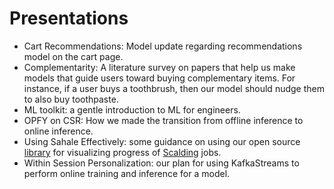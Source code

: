 # Presentations
  * Cart Recommendations: Model update regarding recommendations model on the cart page.
  * Complementarity: A literature survey on papers that help us make models that guide users toward buying complementary items. For instance, if a user buys a toothbrush, then our model should nudge them to also buy toothpaste.
  * ML toolkit: a gentle introduction to ML for engineers.
  * OPFY on CSR: How we made the transition from offline inference to online inference.
  * Using Sahale Effectively: some guidance on using our open source [library](https://github.com/etsy/Sahale) for visualizing progress of [Scalding](https://github.com/twitter/scalding) jobs.
  * Within Session Personalization: our plan for using KafkaStreams to perform online training and inference for a model.
